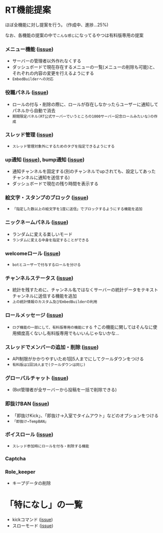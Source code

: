 # RT機能提案

ほぼ全機能に対し提案を行う。
(作成中、進捗...25%)

なお、各機能の提案の中で`こんな感じ`になってるやつは有料版専用の提案

### メニュー機能 ([issue](https://github.com/RextTeam/rt-bot/issues/213))
* サーバーの管理者以外作れなくする
* ダッシュボードで現在存在するメニューの一覧(メニューの削除も可能)と、それぞれの内容の変更を行えるようにする
* `EmbedBuilderへの対応`
### 役職パネル ([issue](https://github.com/RextTeam/rt-bot/issues/214))
* ロールの付与・削除の際に、ロールが存在しなかったらユーザーに通知してパネルから自動で消去
* `期間限定パネル(RT公式サーバーでいうところの1000サーバー記念ロールみたいな)の作成`
### スレッド管理 ([issue](https://github.com/RextTeam/rt-bot/issues/215))
* `スレッド管理対象外にするためのタグを指定できるようにする`
### up通知 ([issue](https://github.com/RextTeam/rt-bot/issues/216)), bump通知 ([issue](https://github.com/RextTeam/rt-bot/issues/220))
* 通知チャンネルを固定する(別のチャンネルでupされても、設定してあったチャンネルに通知を送信する)
* ダッシュボードで現在の残り時間を表示する
### 絵文字・スタンプのブロック ([issue](https://github.com/RextTeam/rt-bot/issues/217))
* `「指定した数以上の絵文字を1度に送信」でブロックするようにする機能を追加`
### ニックネームパネル ([issue](https://github.com/RextTeam/rt-bot/issues/219))
* ランダムに変える楽しいモード
* `ランダムに変える中身を指定することができる`
### welcomeロール ([issue](https://github.com/RextTeam/rt-bot/issues/221))
* `botとユーザーで付与するロールを分ける`
### チャンネルステータス ([issue](https://github.com/RextTeam/rt-bot/issues/222))
* 統計を残すために、チャンネル名ではなくサーバーの統計データをテキストチャンネルに送信する機能を追加
* `上の統計情報のカスタム及びEmbedBuilderの利用`
### ロールメッセージ ([issue](https://github.com/RextTeam/rt-bot/issues/224))
* `ログ機能の一部にして、有料版専用の機能にする`
↑この機能に関してはそんなに使用頻度高くないし有料版専用でもいいんじゃないかな...
### スレッドでメンバーの追加・削除 ([issue](https://github.com/RextTeam/rt-bot/issues/225))
* API制限がかかりやすいため1回5人までにしてクールダウンをつける
* `有料版は1回10人まで(クールダウンは同じ)`
### グローバルチャット ([issue](https://github.com/RextTeam/rt-bot/issues/226))
* (Bot管理者が全サーバーから投稿を一括で削除できる)
### 即抜けBAN ([issue](https://github.com/RextTeam/rt-bot/issues/223))
* 「即抜けKick」、「即抜け→入室でタイムアウト」などのオプションをつける
* `「即抜け→TempBAN」`
### ボイスロール ([issue](https://github.com/RextTeam/rt-bot/issues/223))
* `スレッド参加時にロールを付与・削除する機能`
### Captcha
### Role_keeper
* キープデータの削除

# 「特になし」の一覧
* kickコマンド ([issue](https://github.com/RextTeam/rt-bot/issues/218))
* スローモード ([issue](https://github.com/RextTeam/rt-bot/issues/223))
